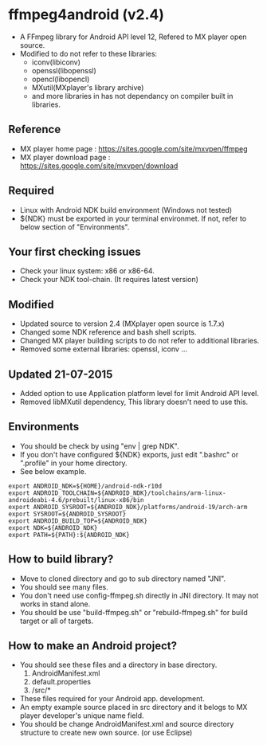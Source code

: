 # ffmpeg4android (v2.4)
 - A FFmpeg library for Android API level 12, Refered to MX player open source.
 - Modified to do not refer to these libraries:
   - iconv(libiconv)
   - openssl(libopenssl)
   - opencl(libopencl)
   - MXutil(MXplayer's library archive)
   - and more libraries in has not dependancy on compiler built in libraries.

## Reference
- MX player home page : https://sites.google.com/site/mxvpen/ffmpeg
- MX player download page : https://sites.google.com/site/mxvpen/download

## Required
- Linux with Android NDK build environment (Windows not tested)
- ${NDK} must be exported in your terminal environmet. If not, refer to below section of "Environments".

## Your first checking issues
- Check your linux system: x86 or x86-64.
- Check your NDK tool-chain. (It requires latest version)

## Modified
- Updated source to version 2.4 (MXplayer open source is 1.7.x)
- Changed some NDK reference and bash shell scripts.
- Changed MX player building scripts to do not refer to additional libraries.
- Removed some external libraries: openssl, iconv ...

## Updated 21-07-2015
- Added option to use Application platform level for limit Android API level.
- Removed libMXutil dependency, This library doesn't need to use this.

## Environments
- You should be check by using "env | grep NDK".
- If you don't have configured ${NDK} exports, just edit ".bashrc" or ".profile" in your home directory.
- See below example.
~~~~~
export ANDROID_NDK=${HOME}/android-ndk-r10d
export ANDROID_TOOLCHAIN=${ANDROID_NDK}/toolchains/arm-linux-androideabi-4.6/prebuilt/linux-x86/bin
export ANDROID_SYSROOT=${ANDROID_NDK}/platforms/android-19/arch-arm
export SYSROOT=${ANDROID_SYSROOT}
export ANDROID_BUILD_TOP=${ANDROID_NDK}
export NDK=${ANDROID_NDK}
export PATH=${PATH}:${ANDROID_NDK}
~~~~~

## How to build library?
- Move to cloned directory and go to sub directory named "JNI".
- You should see many files.
- You don't need use config-ffmpeg.sh directly in JNI directory. It may not works in stand alone.
- You should be use "build-ffmpeg.sh" or "rebuild-ffmpeg.sh" for build target or all of targets.

## How to make an Android project?
- You should see these files and a directory in base directory.
  1. AndroidManifest.xml
  2. default.properties
  3. /src/*
- These files required for your Android app. development.
- An empty example source placed in src directory and it belogs to MX player developer's unique name field.
- You should be change AndroidManifest.xml and source directory structure to create new own source. (or use Eclipse)
